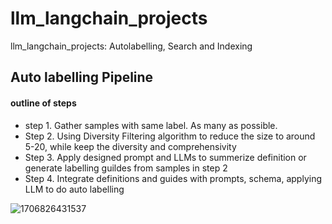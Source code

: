 # llm_langchain_projects

llm_langchain_projects: Autolabelling, Search and Indexing


## Auto labelling Pipeline

#### outline of steps

+ step 1. Gather samples with same label. As many as possible.
+ Step 2. Using Diversity Filtering algorithm to reduce the size to around 5-20, while keep the diversity and comprehensivity
+ Step 3. Apply designed prompt and LLMs to summerize definition or generate labelling guildes from samples in step 2
+ Step 4. Integrate definitions and guides with prompts, schema, applying LLM to do auto labelling

![1706826431537](image/README/1706826431537.png)
